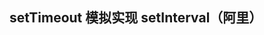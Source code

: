 <!--
 * @Descripttion: 
 * @version: 
 * @Author: shenjia
 * @Date: 2021-10-08 20:30:28
 * @LastEditors: shenjia
 * @LastEditTime: 2021-10-08 20:32:36
-->
## setTimeout 模拟实现 setInterval（阿里）